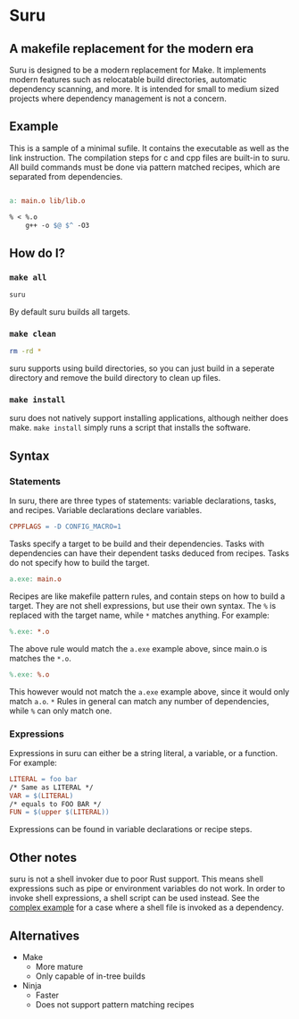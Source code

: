 # Suru

## A makefile replacement for the modern era

Suru is designed to be a modern replacement for Make. It implements modern
features such as relocatable build directories, automatic dependency scanning,
and more. It is intended for small to medium sized projects where dependency management is not a concern.

## Example

This is a sample of a minimal sufile. It contains the executable as well as the link instruction.
The compilation steps for c and cpp files are built-in to suru. All build commands must be done
via pattern matched recipes, which are separated from dependencies.

```Makefile

a: main.o lib/lib.o

% < %.o
    g++ -o $@ $^ -O3
```

## How do I?

### `make all`

```sh
suru
```

By default suru builds all targets.

### `make clean`

```sh
rm -rd *
```

suru supports using build directories, so you can just build in a seperate directory and remove the build directory to clean up files.

### `make install`

suru does not natively support installing applications, although neither does make. `make install` simply runs a script that installs the software.

## Syntax

### Statements

In suru, there are three types of statements: variable declarations, tasks, and recipes. Variable declarations declare variables.

```makefile
CPPFLAGS = -D CONFIG_MACRO=1
```

Tasks specify a target to be build and their dependencies. Tasks with dependencies can have their dependent tasks deduced from recipes. Tasks do not specify how to build the target.

```makefile
a.exe: main.o
```

Recipes are like makefile pattern rules, and contain steps on how to build a target. They are not shell expressions, but use their own syntax. The `%` is replaced with the target name, while `*` matches anything. For example:

```makefile
%.exe: *.o
```

The above rule would match the `a.exe` example above, since main.o is matches the `*.o`.

```makefile
%.exe: %.o
```

This however would not match the `a.exe` example above, since it would only match `a.o`. `*` Rules in general can match any number of dependencies, while `%` can only match one.

### Expressions

Expressions in suru can either be a string literal, a variable, or a function. For example:

```makefile
LITERAL = foo bar
/* Same as LITERAL */
VAR = $(LITERAL)
/* equals to FOO BAR */
FUN = $(upper $(LITERAL))
```

Expressions can be found in variable declarations or recipe steps.

## Other notes

suru is not a shell invoker due to poor Rust support. This means shell expressions such as pipe or environment variables do not work. In order to invoke
shell expressions, a shell script can be used instead. See the [complex example](examples/complex/tasks.su) for a case where a shell file is invoked as a dependency.

## Alternatives

- Make
  - More mature
  - Only capable of in-tree builds
- Ninja
  - Faster
  - Does not support pattern matching recipes
